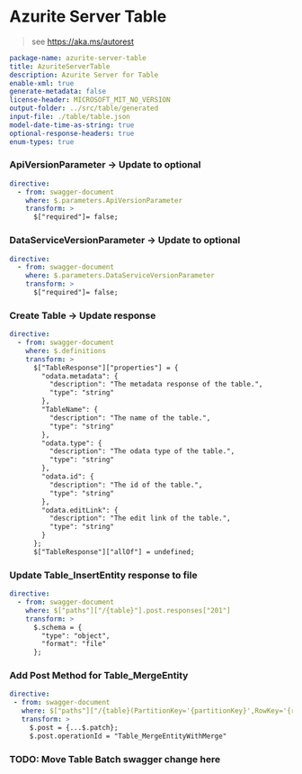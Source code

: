 # Azurite Server Table

> see https://aka.ms/autorest

```yaml
package-name: azurite-server-table
title: AzuriteServerTable
description: Azurite Server for Table
enable-xml: true
generate-metadata: false
license-header: MICROSOFT_MIT_NO_VERSION
output-folder: ../src/table/generated
input-file: ./table/table.json
model-date-time-as-string: true
optional-response-headers: true
enum-types: true
```

### ApiVersionParameter -> Update to optional

```yaml
directive:
  - from: swagger-document
    where: $.parameters.ApiVersionParameter
    transform: >
      $["required"]= false;
```

### DataServiceVersionParameter -> Update to optional

```yaml
directive:
  - from: swagger-document
    where: $.parameters.DataServiceVersionParameter
    transform: >
      $["required"]= false;
```

### Create Table -> Update response

```yaml
directive:
  - from: swagger-document
    where: $.definitions
    transform: >
      $["TableResponse"]["properties"] = {
        "odata.metadata": {
          "description": "The metadata response of the table.",
          "type": "string"
        },
        "TableName": {
          "description": "The name of the table.",
          "type": "string"
        },
        "odata.type": {
          "description": "The odata type of the table.",
          "type": "string"
        },
        "odata.id": {
          "description": "The id of the table.",
          "type": "string"
        },
        "odata.editLink": {
          "description": "The edit link of the table.",
          "type": "string"
        }
      };
      $["TableResponse"]["allOf"] = undefined;
```

### Update Table_InsertEntity response to file

```yaml
directive:
  - from: swagger-document
    where: $["paths"]["/{table}"].post.responses["201"]
    transform: >
      $.schema = {
        "type": "object",
        "format": "file"
      };
```

### Add Post Method for Table_MergeEntity

```yaml
directive:
 - from: swagger-document
   where: $["paths"]["/{table}(PartitionKey='{partitionKey}',RowKey='{rowKey}')"]
   transform: >
     $.post = {...$.patch};
     $.post.operationId = "Table_MergeEntityWithMerge"
```

### TODO: Move Table Batch swagger change here